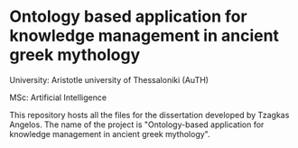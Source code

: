 # Ontology based application for knowledge management in ancient greek mythology
University: Aristotle university of Thessaloniki (AuTH)

MSc: Artificial Intelligence

This repository hosts all the files for the dissertation developed by Tzagkas Angelos.
The name of the project is "Ontology-based application for knowledge management in ancient greek mythology". 
